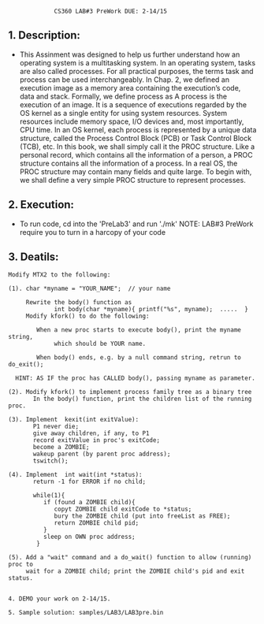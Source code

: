                  CS360 LAB#3 PreWork DUE: 2-14/15
## 1. Description:
  * This Assinment was designed to help us further understand how an operating system is a multitasking system. In an operating system, tasks are also called processes. For all practical purposes, the terms task and process can be used interchangeably. In Chap. 2, we defined an execution image as a memory area containing the execution’s code, data and stack. Formally, we define process as A process is the execution of an image. It is a sequence of executions regarded by the OS kernel as a single entity for using system resources. System resources include memory space, I/O devices and, most importantly, CPU time. In an OS kernel, each process is represented by a unique data structure, called the Process Control Block (PCB) or Task Control Block (TCB), etc. In this book, we shall simply call it the PROC structure. Like a personal record, which contains all the information of a person, a PROC structure contains all the information of a process. In a real OS, the PROC structure may contain many fields and quite large. To begin with, we shall define a very simple PROC structure to represent processes.

## 2. Execution:
  * To run code, cd into the 'PreLab3' and run './mk'
    NOTE: LAB#3 PreWork require you to turn in a harcopy of your code

## 3. Deatils:


    Modify MTX2 to the following:

    (1). char *myname = "YOUR_NAME";  // your name 

         Rewrite the body() function as 
                 int body(char *myname){ printf("%s", myname);  .....  }
         Modify kfork() to do the following:

            When a new proc starts to execute body(), print the myname string,
                 which should be YOUR name.

            When body() ends, e.g. by a null command string, retrun to do_exit();

      HINT: AS IF the proc has CALLED body(), passing myname as parameter.

    (2). Modify kfork() to implement process family tree as a binary tree
           In the body() function, print the children list of the running proc.

    (3). Implement  kexit(int exitValue):
           P1 never die;
           give away children, if any, to P1
           record exitValue in proc's exitCode;
           become a ZOMBIE;
           wakeup parent (by parent proc address);
           tswitch();

    (4). Implement  int wait(int *status):
           return -1 for ERROR if no child;

           while(1){
              if (found a ZOMBIE child){
                 copyt ZOMBIE child exitCode to *status;
                 bury the ZOMBIE child (put into freeList as FREE);
                 return ZOMBIE child pid;
              }
              sleep on OWN proc address;
            }

    (5). Add a "wait" command and a do_wait() function to allow (running) proc to 
         wait for a ZOMBIE child; print the ZOMBIE child's pid and exit status.

     
    4. DEMO your work on 2-14/15.

    5. Sample solution: samples/LAB3/LAB3pre.bin

              


